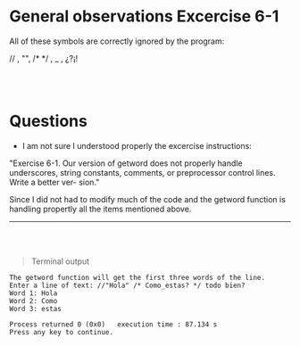 # General observations Excercise 6-1

All of these symbols are correctly ignored by the program:

// , "", /\* \*/ , \_ , ¿?¡!

<br> </br>

# Questions

- I am not sure I understood properly the excercise instructions:

"Exercise 6-1. Our version of getword does not properly handle underscores,
string constants, comments, or preprocessor control lines. Write a better ver-
sion."

Since I did not had to modify much of the code and the getword function is handling propertly all the items mentioned above.

---

<br> </br>

> Terminal output

```
The getword function will get the first three words of the line.
Enter a line of text: //"Hola" /* Como_estas? */ todo bien?
Word 1: Hola
Word 2: Como
Word 3: estas

Process returned 0 (0x0)   execution time : 87.134 s
Press any key to continue.


```
